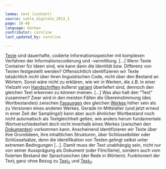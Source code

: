 ```yaml
---

lemma: text (content)
source: sahle_digitale_2013_1
page: 38-40
language: German
contributor: caroline
last_updated_by: caroline

---
```


[Texte](text.html) sind dauerhafte, codierte Informationsspeicher mit komplexen Verfahren der Informationscodierung und -vermittlung. [...] Wenn Texte Container für Ideen sind, wie kann dann die Identität bzw. Differenz von Texten festgestellt werden? Offensichtlich identifizieren wir Texte tatsächlich _nicht_ über ihren linguistischen Code, nicht über den Bestand an Wörtern. Sonst wäre nicht zu erklären, wie wir in Werken, die z.B. in einer Vielzahl von [Handschriften](manuscript.html) äußerst [variant](variant.html) überliefert sind, dennoch den gleichen Text erkennen zu können meinen. [...] Was also halt den “Text” zusammen? Zwar wird in den meisten Fällen die Übereinstimmung (des Wortbestandes) zwischen [Fassungen](version.html) des gleichen [Werkes](work.html) höher sein als zu Versionen eines anderen Werkes. Gerade im Mittelalter (und jetzt erneut in einer Zeit der Samplings!) kann aber auch ähnlicher Wortbestand noch nicht automatisch als Textgleichheit gelten, wie anders herum fundamentale Wortverschiedenheit doch nicht innerhalb eines Werkes (zwischen den [Dokumenten](document.html)) vorkommen kann. Anscheinend identifizieren wir Texte über ihre Grundideen, ihre inhaltlichen Strukturen, über Schlüsselbilder oder Schlüsselsätze, denn die Identifikation von Texten gelingt selbst unter extremen Bedingungen [...]. Damit muss der Text unabhängig sein, nicht nur von seiner Aussprägung als Dokument (oder Film/Serie), sondern auch vom fixierten Bestand der Sprachzeichen (der Rede in Wörtern). Funktioniert der Text<sub>I</sub> ganz ohne Bezug zu [Text<sub>S</sub>](textExpression.html) und [Text<sub>D</sub>](textDocument.html).
